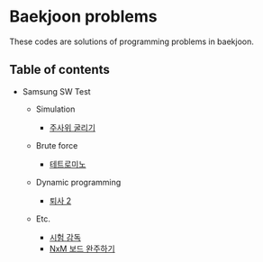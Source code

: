 # Baekjoon problems

These codes are solutions of programming problems in baekjoon.


## Table of contents

* Samsung SW Test

    * Simulation

        * [주사위 굴리기](samsung_sw_test/simulation/14499_rolling_a_dice.ipynb)

    * Brute force

        * [테트로미노](samsung_sw_test/brute_force/14500_tetromino.ipynb)

    * Dynamic programming

    	* [퇴사 2](samsung_sw_test/dp/15486_resignation_2.ipynb)

	* Etc.

    	* [시험 감독](samsung_sw_test/etc/13458_test_supervision.ipynb)
    	* [NxM 보드 완주하기](samsung_sw_test/etc/9944_completion_of_nxm_board.ipynb)
